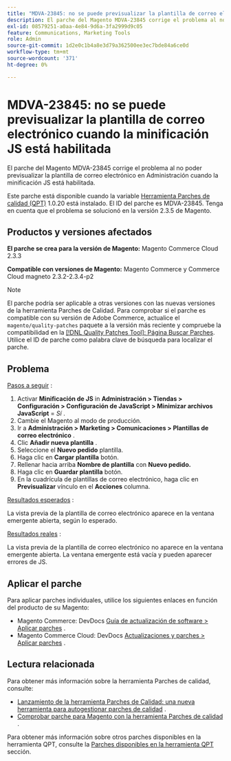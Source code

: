 ```yaml
---
title: "MDVA-23845: no se puede previsualizar la plantilla de correo electrónico cuando la minificación JS está habilitada"
description: El parche del Magento MDVA-23845 corrige el problema al no poder previsualizar la plantilla de correo electrónico en Administración cuando la minificación JS está habilitada.
exl-id: 08579251-a0aa-4e84-9d6a-3fa2999d9c05
feature: Communications, Marketing Tools
role: Admin
source-git-commit: 1d2e0c1b4a8e3d79a362500ee3ec7bde84a6ce0d
workflow-type: tm+mt
source-wordcount: '371'
ht-degree: 0%

---
```


# MDVA-23845: no se puede previsualizar la plantilla de correo electrónico cuando la minificación JS está habilitada

El parche del Magento MDVA-23845 corrige el problema al no poder previsualizar la plantilla de correo electrónico en Administración cuando la minificación JS está habilitada.

Este parche está disponible cuando la variable [Herramienta Parches de calidad (QPT)](/help/announcements/adobe-commerce-announcements/magento-quality-patches-released-new-tool-to-self-serve-quality-patches.md) 1.0.20 está instalado. El ID del parche es MDVA-23845. Tenga en cuenta que el problema se solucionó en la versión 2.3.5 de Magento.

## Productos y versiones afectados

**El parche se crea para la versión de Magento:** Magento Commerce Cloud 2.3.3

**Compatible con versiones de Magento:** Magento Commerce y Commerce Cloud magneto 2.3.2-2.3.4-p2

>[!NOTE]
>
>El parche podría ser aplicable a otras versiones con las nuevas versiones de la herramienta Parches de Calidad. Para comprobar si el parche es compatible con su versión de Adobe Commerce, actualice el `magento/quality-patches` paquete a la versión más reciente y compruebe la compatibilidad en la [[!DNL Quality Patches Tool]: Página Buscar Parches](https://devdocs.magento.com/quality-patches/tool.html#patch-grid). Utilice el ID de parche como palabra clave de búsqueda para localizar el parche.

## Problema

<u>Pasos a seguir</u> :

1. Activar **Minificación de JS** in **Administración > Tiendas > Configuración > Configuración de JavaScript > Minimizar archivos JavaScript** = *Sí* .
1. Cambie el Magento al modo de producción.
1. Ir a **Administración > Marketing > Comunicaciones > Plantillas de correo electrónico** .
1. Clic **Añadir nueva plantilla** .
1. Seleccione el **Nuevo pedido** plantilla.
1. Haga clic en **Cargar plantilla** botón.
1. Rellenar hacia arriba **Nombre de plantilla** con **Nuevo pedido.**
1. Haga clic en **Guardar plantilla** botón.
1. En la cuadrícula de plantillas de correo electrónico, haga clic en **Previsualizar** vínculo en el **Acciones** columna.

<u>Resultados esperados</u> :

La vista previa de la plantilla de correo electrónico aparece en la ventana emergente abierta, según lo esperado.

<u>Resultados reales</u> :

La vista previa de la plantilla de correo electrónico no aparece en la ventana emergente abierta. La ventana emergente está vacía y pueden aparecer errores de JS.

## Aplicar el parche

Para aplicar parches individuales, utilice los siguientes enlaces en función del producto de su Magento:

* Magento Commerce: DevDocs [Guía de actualización de software > Aplicar parches](https://devdocs.magento.com/guides/v2.4/comp-mgr/patching.html) .
* Magento Commerce Cloud: DevDocs [Actualizaciones y parches > Aplicar parches](https://devdocs.magento.com/cloud/project/project-patch.html) .

## Lectura relacionada

Para obtener más información sobre la herramienta Parches de calidad, consulte:

* [Lanzamiento de la herramienta Parches de Calidad: una nueva herramienta para autogestionar parches de calidad](/help/announcements/adobe-commerce-announcements/magento-quality-patches-released-new-tool-to-self-serve-quality-patches.md) .
* [Comprobar parche para Magento con la herramienta Parches de calidad](/help/support-tools/patches-available-in-qpt-tool/check-patch-for-magento-issue-with-magento-quality-patches.md) .

Para obtener más información sobre otros parches disponibles en la herramienta QPT, consulte la [Parches disponibles en la herramienta QPT](https://support.magento.com/hc/en-us/sections/360010506631-Patches-available-in-QPT-tool-) sección.
